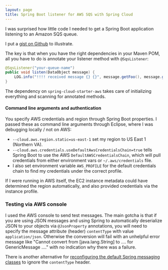 ```yaml
---
layout: page
title: Spring Boot listener for AWS SQS with Spring Cloud
---
```


I was surprised how little code I needed to get a Spring Boot application listening to an Amazon SQS queue.

I put a [gist on Github](https://gist.github.com/wrschneider/42407cc2ea70799362cc5b044ebcfabb) to illustrate.

The key is that when you have the right dependencies in your Maven POM, all you have to do is annotate your listener
method with `@SqsListener`:

```java
@SqsListener("your-queue-name")
public void listen(DataObject message) {
    LOG.info("!!!! received message {} {}", message.getFoo(), message.getBar());
}
```

The dependency on `spring-cloud-starter-aws` takes care of initializing everything and scanning for annotated methods.

#### Command line arguments and authentication

You specify AWS credentials and region through Spring Boot properties.  I passed these as command line arguments through
Eclipse, where I was debugging locally / not on AWS:

* `--cloud.aws.region.static=us-east-1` set my region to US East 1 (Northern VA).
* `--cloud.aws.credentials.useDefaultAwsCredentialsChain=true` tells Spring Boot to use the AWS `DefaultAWSCredentialsChain`,
which will pull credentials from either environment vars or `~/.aws/credentials` file.
* I also set environment variable `AWS_PROFILE` for the default credentials chain to find my credentials under the correct profile.

If I were running in AWS itself, the EC2 instance metadata could have determined the region automatically, and also provided
credentials via the instance profile.

### Testing via AWS console

I used the AWS console to send test messages. The main gotcha is that if you are using JSON messages and using Spring
to automatically deserialize JSON to your objects via `@JsonProperty` annotations, you will need to specify the message
attribute (header) `contentType` with value `application/json`.   Otherwise the conversion will fail with an unhelpful
error message like "Cannot convert from [java.lang.String] to .... for GenericMessage ...." with no indication why
there was a failure.

There is another alternative for [reconfiguring the default Spring messaging classes](http://cloud.spring.io/spring-cloud-static/spring-cloud-aws/2.0.0.RELEASE/multi/multi__messaging.html#_consuming_aws_event_messages_with_amazon_sqs)
to ignore the `contentType` header.

